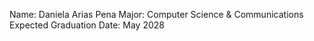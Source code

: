 Name: Daniela Arias Pena
Major: Computer Science & Communications
Expected Graduation Date: May 2028
